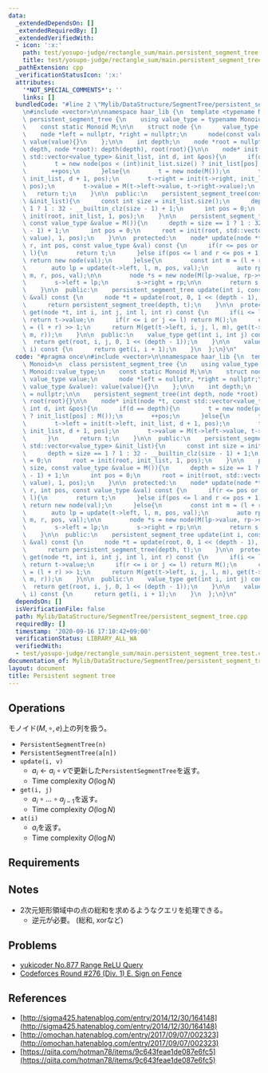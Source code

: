 ```yaml
---
data:
  _extendedDependsOn: []
  _extendedRequiredBy: []
  _extendedVerifiedWith:
  - icon: ':x:'
    path: test/yosupo-judge/rectangle_sum/main.persistent_segment_tree.test.cpp
    title: test/yosupo-judge/rectangle_sum/main.persistent_segment_tree.test.cpp
  _pathExtension: cpp
  _verificationStatusIcon: ':x:'
  attributes:
    '*NOT_SPECIAL_COMMENTS*': ''
    links: []
  bundledCode: "#line 2 \"Mylib/DataStructure/SegmentTree/persistent_segment_tree.cpp\"\
    \n#include <vector>\n\nnamespace haar_lib {\n  template <typename Monoid>\n  class\
    \ persistent_segment_tree {\n    using value_type = typename Monoid::value_type;\n\
    \    const static Monoid M;\n\n    struct node {\n      value_type value;\n  \
    \    node *left = nullptr, *right = nullptr;\n      node(const value_type &value):\
    \ value(value){}\n    };\n\n    int depth;\n    node *root = nullptr;\n\n    persistent_segment_tree(int\
    \ depth, node *root): depth(depth), root(root){}\n\n    node* init(node *t, const\
    \ std::vector<value_type> &init_list, int d, int &pos){\n      if(d == depth){\n\
    \        t = new node(pos < (int)init_list.size() ? init_list[pos] : M());\n \
    \       ++pos;\n      }else{\n        t = new node(M());\n        t->left = init(t->left,\
    \ init_list, d + 1, pos);\n        t->right = init(t->right, init_list, d + 1,\
    \ pos);\n        t->value = M(t->left->value, t->right->value);\n      }\n   \
    \   return t;\n    }\n\n  public:\n    persistent_segment_tree(const std::vector<value_type>\
    \ &init_list){\n      const int size = init_list.size();\n      depth = size ==\
    \ 1 ? 1 : 32 - __builtin_clz(size - 1) + 1;\n      int pos = 0;\n      root =\
    \ init(root, init_list, 1, pos);\n    }\n\n    persistent_segment_tree(int size,\
    \ const value_type &value = M()){\n      depth = size == 1 ? 1 : 32 - __builtin_clz(size\
    \ - 1) + 1;\n      int pos = 0;\n      root = init(root, std::vector<value_type>(size,\
    \ value), 1, pos);\n    }\n\n  protected:\n    node* update(node *t, int l, int\
    \ r, int pos, const value_type &val) const {\n      if(r <= pos or pos + 1 <=\
    \ l){\n        return t;\n      }else if(pos <= l and r <= pos + 1){\n       \
    \ return new node(val);\n      }else{\n        const int m = (l + r) >> 1;\n \
    \       auto lp = update(t->left, l, m, pos, val);\n        auto rp = update(t->right,\
    \ m, r, pos, val);\n\n        node *s = new node(M(lp->value, rp->value));\n\n\
    \        s->left = lp;\n        s->right = rp;\n\n        return s;\n      }\n\
    \    }\n\n  public:\n    persistent_segment_tree update(int i, const value_type\
    \ &val) const {\n      node *t = update(root, 0, 1 << (depth - 1), i, val);\n\
    \      return persistent_segment_tree(depth, t);\n    }\n\n  protected:\n    value_type\
    \ get(node *t, int i, int j, int l, int r) const {\n      if(i <= l and r <= j)\
    \ return t->value;\n      if(r <= i or j <= l) return M();\n      const int m\
    \ = (l + r) >> 1;\n      return M(get(t->left, i, j, l, m), get(t->right, i, j,\
    \ m, r));\n    }\n\n  public:\n    value_type get(int i, int j) const {\n    \
    \  return get(root, i, j, 0, 1 << (depth - 1));\n    }\n\n    value_type operator[](int\
    \ i) const {\n      return get(i, i + 1);\n    }\n  };\n}\n"
  code: "#pragma once\n#include <vector>\n\nnamespace haar_lib {\n  template <typename\
    \ Monoid>\n  class persistent_segment_tree {\n    using value_type = typename\
    \ Monoid::value_type;\n    const static Monoid M;\n\n    struct node {\n     \
    \ value_type value;\n      node *left = nullptr, *right = nullptr;\n      node(const\
    \ value_type &value): value(value){}\n    };\n\n    int depth;\n    node *root\
    \ = nullptr;\n\n    persistent_segment_tree(int depth, node *root): depth(depth),\
    \ root(root){}\n\n    node* init(node *t, const std::vector<value_type> &init_list,\
    \ int d, int &pos){\n      if(d == depth){\n        t = new node(pos < (int)init_list.size()\
    \ ? init_list[pos] : M());\n        ++pos;\n      }else{\n        t = new node(M());\n\
    \        t->left = init(t->left, init_list, d + 1, pos);\n        t->right = init(t->right,\
    \ init_list, d + 1, pos);\n        t->value = M(t->left->value, t->right->value);\n\
    \      }\n      return t;\n    }\n\n  public:\n    persistent_segment_tree(const\
    \ std::vector<value_type> &init_list){\n      const int size = init_list.size();\n\
    \      depth = size == 1 ? 1 : 32 - __builtin_clz(size - 1) + 1;\n      int pos\
    \ = 0;\n      root = init(root, init_list, 1, pos);\n    }\n\n    persistent_segment_tree(int\
    \ size, const value_type &value = M()){\n      depth = size == 1 ? 1 : 32 - __builtin_clz(size\
    \ - 1) + 1;\n      int pos = 0;\n      root = init(root, std::vector<value_type>(size,\
    \ value), 1, pos);\n    }\n\n  protected:\n    node* update(node *t, int l, int\
    \ r, int pos, const value_type &val) const {\n      if(r <= pos or pos + 1 <=\
    \ l){\n        return t;\n      }else if(pos <= l and r <= pos + 1){\n       \
    \ return new node(val);\n      }else{\n        const int m = (l + r) >> 1;\n \
    \       auto lp = update(t->left, l, m, pos, val);\n        auto rp = update(t->right,\
    \ m, r, pos, val);\n\n        node *s = new node(M(lp->value, rp->value));\n\n\
    \        s->left = lp;\n        s->right = rp;\n\n        return s;\n      }\n\
    \    }\n\n  public:\n    persistent_segment_tree update(int i, const value_type\
    \ &val) const {\n      node *t = update(root, 0, 1 << (depth - 1), i, val);\n\
    \      return persistent_segment_tree(depth, t);\n    }\n\n  protected:\n    value_type\
    \ get(node *t, int i, int j, int l, int r) const {\n      if(i <= l and r <= j)\
    \ return t->value;\n      if(r <= i or j <= l) return M();\n      const int m\
    \ = (l + r) >> 1;\n      return M(get(t->left, i, j, l, m), get(t->right, i, j,\
    \ m, r));\n    }\n\n  public:\n    value_type get(int i, int j) const {\n    \
    \  return get(root, i, j, 0, 1 << (depth - 1));\n    }\n\n    value_type operator[](int\
    \ i) const {\n      return get(i, i + 1);\n    }\n  };\n}\n"
  dependsOn: []
  isVerificationFile: false
  path: Mylib/DataStructure/SegmentTree/persistent_segment_tree.cpp
  requiredBy: []
  timestamp: '2020-09-16 17:10:42+09:00'
  verificationStatus: LIBRARY_ALL_WA
  verifiedWith:
  - test/yosupo-judge/rectangle_sum/main.persistent_segment_tree.test.cpp
documentation_of: Mylib/DataStructure/SegmentTree/persistent_segment_tree.cpp
layout: document
title: Persistent segment tree
---
```


## Operations
モノイド$(M, \circ, e)$上の列を扱う。
- `PersistentSegmentTree(n)`
- `PersistentSegmentTree(a[n])`
- `update(i, v)`
	- $a_i \leftarrow a_i \circ v$で更新した`PersistentSegmentTree`を返す。
	- Time complexity $O(\log N$)
- `get(i, j)`
	- $a_i \circ \ldots \circ a_{j-1}$を返す。
	- Time complexity $O(\log N$)
- `at(i)`
	- $a_i$を返す。
	- Time complexity $O(\log N$)

## Requirements

## Notes

- 2次元矩形領域中の点の総和を求めるようなクエリを処理できる。
	- 逆元が必要。 (総和, xorなど)

## Problems

- [yukicoder No.877 Range ReLU Query](https://yukicoder.me/problems/no/877)
- [Codeforces Round #276 (Div. 1) E. Sign on Fence](https://codeforces.com/contest/484/problem/E)

## References

- [http://sigma425.hatenablog.com/entry/2014/12/30/164148](http://sigma425.hatenablog.com/entry/2014/12/30/164148)
- [http://omochan.hatenablog.com/entry/2017/09/07/002323](http://omochan.hatenablog.com/entry/2017/09/07/002323)
- [https://qiita.com/hotman78/items/9c643feae1de087e6fc5](https://qiita.com/hotman78/items/9c643feae1de087e6fc5)
